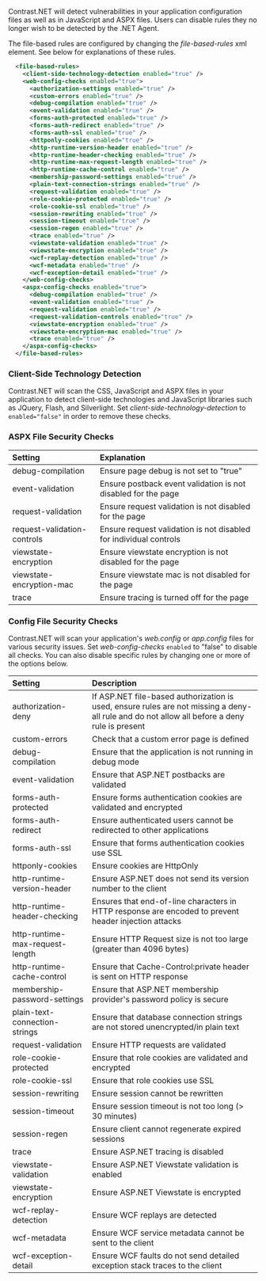<!--
title: "Level 2 Rules - File-Based Rules"
description: "Information on .NET File-Based Rules"
tags: "customization rules level agent .Net files"
-->

Contrast.NET will detect vulnerabilities in your application configuration files as well as in JavaScript and ASPX files. Users can disable rules they no longer wish to be detected by the .NET Agent. 

The file-based rules are configured by changing the *file-based-rules* xml element.  See below for explanations of these rules.

```xml
  <file-based-rules>
    <client-side-technology-detection enabled="true" />
    <web-config-checks enabled="true">
      <authorization-settings enabled="true" />
      <custom-errors enabled="true" />
      <debug-compilation enabled="true" />
      <event-validation enabled="true" />
      <forms-auth-protected enabled="true" />
      <forms-auth-redirect enabled="true" />
      <forms-auth-ssl enabled="true" />
      <httponly-cookies enabled="true" />
      <http-runtime-version-header enabled="true" />
      <http-runtime-header-checking enabled="true" />
      <http-runtime-max-request-length enabled="true" />
      <http-runtime-cache-control enabled="true" />
      <membership-password-settings enabled="true" />
      <plain-text-connection-strings enabled="true" />
      <request-validation enabled="true" />
      <role-cookie-protected enabled="true" />
      <role-cookie-ssl enabled="true" />
      <session-rewriting enabled="true" />
      <session-timeout enabled="true" />
      <session-regen enabled="true" />
      <trace enabled="true" />
      <viewstate-validation enabled="true" />
      <viewstate-encryption enabled="true" />
      <wcf-replay-detection enabled="true" />
      <wcf-metadata enabled="true" />
      <wcf-exception-detail enabled="true" />
    </web-config-checks>
    <aspx-config-checks enabled="true">
      <debug-compilation enabled="true" />
      <event-validation enabled="true" />
      <request-validation enabled="true" />
      <request-validation-controls enabled="true" />
      <viewstate-encryption enabled="true" />
      <viewstate-encryption-mac enabled="true" />
      <trace enabled="true" />
    </aspx-config-checks>
  </file-based-rules>
```


### Client-Side Technology Detection 

Contrast.NET will scan the CSS, JavaScript and ASPX files in your application to detect client-side technologies and JavaScript libraries such as JQuery, Flash, and Silverlight.  Set *client-side-technology-detection* to ```enabled="false"``` in order to remove these checks.

### ASPX File Security Checks

Setting | Explanation
:------ |:-----------
debug-compilation | Ensure page debug is not set to "true"
event-validation | Ensure postback event validation is not disabled for the page
request-validation | Ensure request validation is not disabled for the page
request-validation-controls | Ensure request validation is not disabled for individual controls
viewstate-encryption | Ensure viewstate encryption is not disabled for the page
viewstate-encryption-mac | Ensure viewstate mac is not disabled for the page
trace | Ensure tracing is turned off for the page

### Config File Security Checks 

Contrast.NET will scan your application's *web.config* or *app.config* files for various security issues.  Set *web-config-checks* ```enabled``` to "false" to disable all checks.  You can also disable specific rules by changing one or more of the options below.

Setting | Description
:------ |:-----------
authorization-deny | If ASP.NET file-based authorization is used, ensure rules are not missing a deny-all rule and do not allow all before a deny rule is present
custom-errors | Check that a custom error page is defined
debug-compilation | Ensure that the application is not running in debug mode
event-validation | Ensure that ASP.NET postbacks are validated
forms-auth-protected | Ensure forms authentication cookies are validated and encrypted
forms-auth-redirect | Ensure authenticated users cannot be redirected to other applications
forms-auth-ssl | Ensure that forms authentication cookies use SSL
httponly-cookies | Ensure cookies are HttpOnly
http-runtime-version-header | Ensure ASP.NET does not send its version number to the client
http-runtime-header-checking | Ensures that end-of-line characters in HTTP response are encoded to prevent header injection attacks
http-runtime-max-request-length | Ensure HTTP Request size is not too large (greater than 4096 bytes)
http-runtime-cache-control | Ensure that Cache-Control:private header is sent on HTTP response
membership-password-settings |  Ensure that ASP.NET membership provider's password policy is secure
plain-text-connection-strings | Ensure that database connection strings are not stored unencrypted/in plain text
request-validation | Ensure HTTP requests are validated
role-cookie-protected | Ensure that role cookies are validated and encrypted
role-cookie-ssl | Ensure that role cookies use SSL
session-rewriting | Ensure session cannot be rewritten
session-timeout | Ensure session timeout is not too long (> 30 minutes)
session-regen | Ensure client cannot regenerate expired sessions
trace | Ensure ASP.NET tracing is disabled
viewstate-validation | Ensure ASP.NET Viewstate validation is enabled
viewstate-encryption | Ensure ASP.NET Viewstate is encrypted
wcf-replay-detection | Ensure WCF replays are detected
wcf-metadata | Ensure WCF service metadata cannot be sent to the client
wcf-exception-detail | Ensure WCF faults do not send detailed exception stack traces to the client
